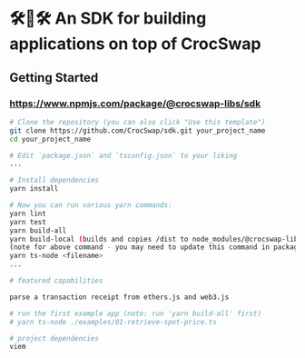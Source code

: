 # 🛠🐊🛠 An SDK for building applications on top of CrocSwap

## Getting Started

### https://www.npmjs.com/package/@crocswap-libs/sdk

```bash
# Clone the repository (you can also click "Use this template")
git clone https://github.com/CrocSwap/sdk.git your_project_name
cd your_project_name

# Edit `package.json` and `tsconfig.json` to your liking
...

# Install dependencies
yarn install

# Now you can run various yarn commands:
yarn lint
yarn test
yarn build-all
yarn build-local (builds and copies /dist to node_modules/@crocswap-libs/sdk)
(note for above command - you may need to update this command in package.json with the correct path to your local interface directory.)
yarn ts-node <filename>
...

# featured capabilities

parse a transaction receipt from ethers.js and web3.js

# run the first example app (note: run 'yarn build-all' first)
# yarn ts-node ./examples/01-retrieve-spot-price.ts

# project dependencies
viem
```

